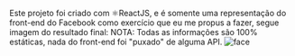 Este projeto foi criado com ⚛️ReactJS, e é somente uma representação do front-end do Facebook como exercício que eu me propus a fazer, segue imagem do resultado final:
NOTA: Todas as informações são 100% estáticas, nada do front-end foi "puxado" de alguma API.
![face](https://user-images.githubusercontent.com/63806098/79515221-70ea5100-801e-11ea-9bc4-03d58b3f519f.png)

